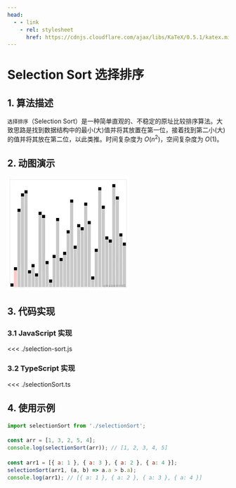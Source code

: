 ```yaml
---
head:
  - - link
    - rel: stylesheet
      href: https://cdnjs.cloudflare.com/ajax/libs/KaTeX/0.5.1/katex.min.css
---
```

# Selection Sort 选择排序

## 1. 算法描述

`选择排序`（Selection Sort）是一种简单直观的、不稳定的原址比较排序算法。大致思路是找到数据结构中的最小(大)值并将其放置在第一位，接着找到第二小(大)的值并将其放在第二位，以此类推。时间复杂度为 $O(n^2)$，空间复杂度为 $O(1)$。

## 2. 动图演示

![Selection Sort](./selectionsort.webp)

## 3. 代码实现

### 3.1 JavaScript 实现

<<< ./selection-sort.js

### 3.2 TypeScript 实现

<<< ./selectionSort.ts

## 4. 使用示例

``` js
import selectionSort from './selectionSort';

const arr = [1, 3, 2, 5, 4];
console.log(selectionSort(arr)); // [1, 2, 3, 4, 5]

const arr1 = [{ a: 1 }, { a: 3 }, { a: 2 }, { a: 4 }];
selectionSort(arr1, (a, b) => a.a > b.a);
console.log(arr1); // [{ a: 1 }, { a: 2 }, { a: 3 }, { a: 4 }]
```


